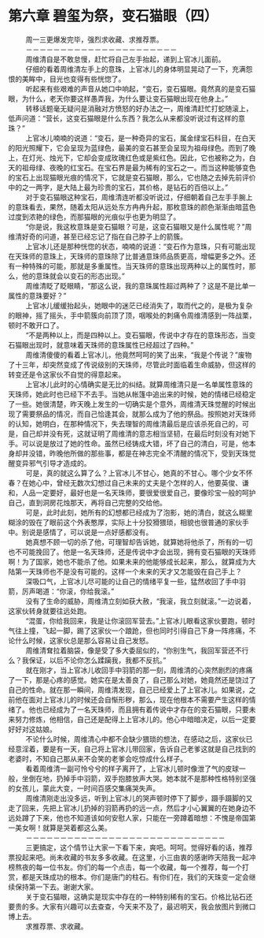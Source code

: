 <h1>第六章 碧玺为祭，变石猫眼（四）</h1>
<div id="content">&nbsp&nbsp&nbsp&nbsp&nbsp&nbsp&nbsp&nbsp
 周一三更爆发完毕，强烈求收藏、求推荐票。
 <br/>&nbsp&nbsp&nbsp&nbsp&nbsp&nbsp&nbsp&nbsp
 －－－－－－－－－－－－－－－－－－－－－－
 <br/>&nbsp&nbsp&nbsp&nbsp&nbsp&nbsp&nbsp&nbsp
 周维清自是不敢怠慢，赶忙将自己左手抬起，递到上官冰儿面前。
 <br/>&nbsp&nbsp&nbsp&nbsp&nbsp&nbsp&nbsp&nbsp
 仔细的看着周维清左手上的意珠，上官冰儿的身体明显晃动了一下，充满怨恨的美眸中，目光也变得有些恍惚了。
 <br/>&nbsp&nbsp&nbsp&nbsp&nbsp&nbsp&nbsp&nbsp
 听起来有些艰难的声音从她口中响起，“变石，变石猫眼。竟然真的是变石猫眼，为什么，老天你要这样愚弄我，为什么要让变石猫眼出现在他身上。”
 <br/>&nbsp&nbsp&nbsp&nbsp&nbsp&nbsp&nbsp&nbsp
 转移话题毫无疑问是消融对方愤怒的好办法之一，周维清赶忙打蛇随滚上，低声问道：“营长，这变石猫眼是什么东西？我怎么从来都没听说过有这样的意珠？”
 <br/>&nbsp&nbsp&nbsp&nbsp&nbsp&nbsp&nbsp&nbsp
 上官冰儿喃喃的说道：“变石，是一种奇异的宝石，属金绿宝石科目，在白天的阳光照耀下，它会呈现为蓝绿色，最美的变石甚至会呈现为祖母绿色。而到了晚上，在灯光、烛光下，它却会变成玫瑰红色或是紫红色。因此，它也被称之为，白天的祖母绿、夜晚的红宝石。在宝石界是最为稀有的宝石之一。而当这种能够变色的宝石上出现猫眼光痕的情况下，它就是变石猫眼，那么，它也随之去掉先前评价中的之一两字，是大陆上最为珍贵的宝石，其价格，是钻石的百倍以上。”
 <br/>&nbsp&nbsp&nbsp&nbsp&nbsp&nbsp&nbsp&nbsp
 对于变石猫眼这种宝石，周维清连听都没听说过，仔细朝着自己左手手腕上的意珠看去，果然，随着太阳从远处东方冉冉升起，那枚意珠的颜色渐渐由暗蓝色过度到浓艳的绿色，而那猫眼的光痕似乎也更为明显了。
 <br/>&nbsp&nbsp&nbsp&nbsp&nbsp&nbsp&nbsp&nbsp
 “你是说，我这枚意珠是变石猫眼？可是，这变石猫眼又是什么属性呢？”周维清好奇的问道，甚至已经忘记了指在自己脖子上的箭簇。
 <br/>&nbsp&nbsp&nbsp&nbsp&nbsp&nbsp&nbsp&nbsp
 上官冰儿还是那种恍惚的状态，喃喃的说道：“变石作为意珠，只有可能出现在天珠师的意珠上，天珠师的意珠除了比普通意珠师品质更高，增幅更多之外。还有一种特殊的可能，那就是多重属性。当天珠师的意珠出现两种以上的属性时，那么，他的意珠就会以变石的形态出现。”
 <br/>&nbsp&nbsp&nbsp&nbsp&nbsp&nbsp&nbsp&nbsp
 周维清眨了眨眼睛，“那这么说，我的意珠属性超过两种了？这是不是比单一属性的意珠要好？”
 <br/>&nbsp&nbsp&nbsp&nbsp&nbsp&nbsp&nbsp&nbsp
 上官冰儿缓缓抬起头，她眼中的迷茫已经消失了，取而代之的，是极为复杂的眼神，摇了摇头，手中箭簇向前顶了顶，咽喉处的刺痛令周维清感到一阵战栗，顿时不敢开口了。
 <br/>&nbsp&nbsp&nbsp&nbsp&nbsp&nbsp&nbsp&nbsp
 “不是两种以上，而是四种以上。变石猫眼，传说中才存在的意珠形态，当变石猫眼出现时，就意味着天珠师的意珠属性已经超过了四种。”
 <br/>&nbsp&nbsp&nbsp&nbsp&nbsp&nbsp&nbsp&nbsp
 周维清傻傻的看着上官冰儿，他竟然呵呵的笑了出来，“我是个传说？”废物了十三年，却突然变成了传说级别的天珠师，尽管此时面临着生命威胁，但这样的转变还是令这家伙不自觉的得意起来。
 <br/>&nbsp&nbsp&nbsp&nbsp&nbsp&nbsp&nbsp&nbsp
 上官冰儿此时的心情确实是无比的纠结。就算周维清只是一名单属性意珠的天珠师，她此时也已经下不去手。当她从帐篷中追出来的时候，她的情绪已经稳定了一些。她很清楚，昨天晚上发生的一切确实是个意外，周维清天珠觉醒的时候出现了需要祭品的情况，而自己恰逢其会，就那么成为了他的祭品。按照她对天珠师的认知，她明白，在那种情况下，失去理智的周维清最后是应该杀死自己的，可是，自己却并没有死，这就证明了周维清的意志相当坚韧，在最后时刻没有对她下手。可以说是放过了她的性命。虽然已经铸成大错，坏了自己的清白，可是，他本身却并没错，昨晚他所做的那些事，都是在神志完全不清醒的情况下，受到天珠觉醒变异邪气引导才造成的。
 <br/>&nbsp&nbsp&nbsp&nbsp&nbsp&nbsp&nbsp&nbsp
 可是，真的就这么算了么？上官冰儿不甘心，她真的不甘心。哪个少女不怀春？在她心中，曾经无数次幻想过自己未来的丈夫是个怎样的人，他要英俊、谦和，人品一定要好，最好也是一名天珠师，要很爱很爱自己，要像珍宝一般的呵护自己，直到洞房花烛那天，再将自己完整的交给他。
 <br/>&nbsp&nbsp&nbsp&nbsp&nbsp&nbsp&nbsp&nbsp
 可是，此时此刻，她所有的幻想都已经成为了泡影，她的清白，就这么糊里糊涂的毁在了眼前这个外表憨厚，实际上十分狡猾猥琐，相貌也很普通的家伙手中。别说是感情了，可以说是一点好感都没有。
 <br/>&nbsp&nbsp&nbsp&nbsp&nbsp&nbsp&nbsp&nbsp
 她真想不顾一切的杀了他，可理智却告诉她，就算她将他杀了，所有的一切也不可能挽回了。他是一名天珠师，还是传说中才会出现，拥有变石猫眼的天珠师啊！为了国家，她也不能杀了他。如果未来的他能够成长起来，那么，就算成为大陆第一天珠师也不是没有可能的。这样一个未来的天才又怎能毁在自己手上？
 <br/>&nbsp&nbsp&nbsp&nbsp&nbsp&nbsp&nbsp&nbsp
 深吸口气，上官冰儿尽可能的让自己的情绪平复一些，猛然收回了手中羽箭，厉声喝道：“你滚，你给我滚。”
 <br/>&nbsp&nbsp&nbsp&nbsp&nbsp&nbsp&nbsp&nbsp
 没有了生命的威胁，周维清立刻如获大赦，“我滚，我立刻就滚。”一边说着，这家伙转身就要往远处跑。
 <br/>&nbsp&nbsp&nbsp&nbsp&nbsp&nbsp&nbsp&nbsp
 “混蛋，你给我回来，我是让你滚回军营去。”上官冰儿眼看这家伙要跑，顿时气往上撞，飞起一脚，踢了这家伙一个踉跄，但也同时引得自己下身一阵疼痛，不论什么时候，这家伙总是那么容易让自己发怒。
 <br/>&nbsp&nbsp&nbsp&nbsp&nbsp&nbsp&nbsp&nbsp
 周维清耷拉着脑袋，像是受了多大委屈似的，“你别生气，我回军营还不行么？我保证，以后不论你怎么蹂躏我，我都不反抗。”
 <br/>&nbsp&nbsp&nbsp&nbsp&nbsp&nbsp&nbsp&nbsp
 就在刚才，当上官冰儿收回手中羽箭的那一刻，周维清的心突然剧烈的疼痛了一下，那是心疼的感觉。她实在是太善良了，自己那么对她，她竟然还是饶过了自己的性命。就在那一瞬间，周维清发现，自己已经爱上了上官冰儿。如果说，之前他在面对上官冰儿的时候还会自惭形秽，那么，现在他根本不需要产生这样的情绪了。他也已经成为了一名天珠师，而且拥有着传说中才存在的变石猫眼，只要未来努力修炼，他相信，自己还是配得上上官冰儿的。他心中暗暗决定，以后一定要好好对这姑娘。
 <br/>&nbsp&nbsp&nbsp&nbsp&nbsp&nbsp&nbsp&nbsp
 不论什么时候，周维清心中都不会缺少猥琐的想法，在感动之后，这家伙已经意淫着，要是有一天，自己将上官冰儿带回家，告诉自己老爹这就是自己找到的老婆时，不知自己那从来不会笑的老爹会吃惊成什么样子。
 <br/>&nbsp&nbsp&nbsp&nbsp&nbsp&nbsp&nbsp&nbsp
 看着周维清一副可怜兮兮的样子离开了，上官冰儿顿时像泄了气的皮球一般，坐倒在地，扔掉手中羽箭，双手抱膝放声大哭。她本就不是那种性格特别坚强的女孩儿，蒙此大变，一时间百感交集痛哭失声。
 <br/>&nbsp&nbsp&nbsp&nbsp&nbsp&nbsp&nbsp&nbsp
 周维清刚走出没多远，听到上官冰儿的哭声顿时停下了脚步，蹑手蹑脚的又走了回来，先把上官冰儿扔掉的羽箭再扔的远一点，然后才小心翼翼的在她身边不远处蹲了下来，他也不知道该如何安慰人家，只能在一旁蹲着暗想：不愧是帝国第一美女啊！就算是哭着都这么美。
 <br/>&nbsp&nbsp&nbsp&nbsp&nbsp&nbsp&nbsp&nbsp
 －－－－－－－－－－－－－－－－－－－－－－－－－－－－－
 <br/>&nbsp&nbsp&nbsp&nbsp&nbsp&nbsp&nbsp&nbsp
 三更搞定，这个情节让大家一下看下来，爽吧。呵呵。觉得好看的话，推荐票投起来吧。尚未收藏的书友多多收藏。在这里，小三由衷的感谢昨天陪我一起冲榜熬夜的每一位书友。你们的每一个点击，每一个收藏，每一个推荐，每一个打赏，都是天珠成功的根本。你们是唐门的柱石。有你们在，我们的天珠变一定会继续保持第一下去。谢谢大家。
 <br/>&nbsp&nbsp&nbsp&nbsp&nbsp&nbsp&nbsp&nbsp
 关于变石猫眼，这确实是现实中存在的一种特别稀有的宝石。价格比钻石还要贵的多。大家有兴趣可以去查查，今天来不及了，最迟明天，我会放图片到微口博上去。
 <br/>&nbsp&nbsp&nbsp&nbsp&nbsp&nbsp&nbsp&nbsp
 求推荐票、求收藏。
 <br/>&nbsp&nbsp&nbsp&nbsp&nbsp&nbsp&nbsp&nbsp
</div>
